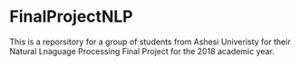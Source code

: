 # FinalProjectNLP

This is a reporsitory for a group of students from Ashesi Univeristy for their Natural Lnaguage Processing Final Project for the 2018 academic year.

